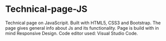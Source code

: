# Technical-page-JS
Technical page on JavaScripit. Built with HTML5, CSS3 and Bootstrap. The page gives general info about Js and its functionality.
Page is build with in mind Responsive Design.
Code editor used: Visual Studio Code.

